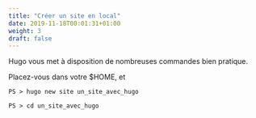 ```yaml
---
title: "Créer un site en local"
date: 2019-11-18T00:01:31+01:00
weight: 3
draft: false
---
```


Hugo vous met à disposition de nombreuses commandes bien pratique.

Placez-vous dans votre $HOME, et
```
PS > hugo new site un_site_avec_hugo

PS > cd un_site_avec_hugo
```